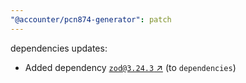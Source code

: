 ```yaml
---
"@accounter/pcn874-generator": patch
---
```

dependencies updates:
  - Added dependency [`zod@3.24.3` ↗︎](https://www.npmjs.com/package/zod/v/3.24.3) (to `dependencies`)
